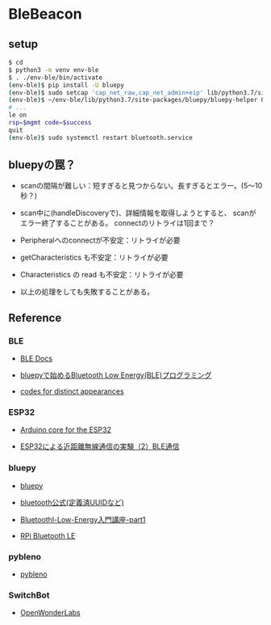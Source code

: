 # BleBeacon

## setup

```bash
$ cd
$ python3 -m venv env-ble
$ . ./env-ble/bin/activate
(env-ble)$ pip install -U bluepy
(env-ble)$ sudo setcap 'cap_net_raw,cap_net_admin+eip' lib/python3.7/site-packages/bluepy/bluepy-helper
(env-ble)$ ~/env-ble/lib/python3.7/site-packages/bluepy/bluepy-helper 0
# ...
le on
rsp=$mgmt code=$success
quit
(env-ble)$ sudo systemctl restart bluetooth.service
```


## bluepyの罠？

* scanの間隔が難しい：短すぎると見つからない。長すぎるとエラー。(5～10秒？)

* scan中に(handleDiscoveryで)、詳細情報を取得しようとすると、
scanがエラー終了することがある。
connectのリトライは1回まで？

* Peripheralへのconnectが不安定：リトライが必要

* getCharacteristics も不安定：リトライが必要

* Characteristics の read も不安定：リトライが必要

* 以上の処理をしても失敗することがある。



## Reference

### BLE
* [BLE Docs](https://sites.google.com/a/gclue.jp/ble-docs/advertising-1/advertising)

* [bluepyで始めるBluetooth Low Energy(BLE)プログラミング](https://www.ipride.co.jp/blog/2510)

* [codes for distinct appearances](https://www.bluetooth.com/wp-content/uploads/Sitecore-Media-Library/Gatt/Xml/Characteristics/org.bluetooth.characteristic.gap.appearance.xml)


### ESP32

* [Arduino core for the ESP32](https://github.com/espressif/arduino-esp32)

* [ESP32による近距離無線通信の実験（2）BLE通信](http://marchan.e5.valueserver.jp/cabin/comp/jbox/arc212/index212.html)


### bluepy

* [bluepy](https://github.com/IanHarvey/bluepy)

* [bluetooth公式(定義済UUIDなど)](https://www.bluetooth.com/specifications/gatt/services/)

* [Bluetoothl-Low-Energy入門講座-part1](https://www.slideshare.net/edy555/ble-deospart1)

* [RPi Bluetooth LE](https://www.elinux.org/RPi_Bluetooth_LE)


### pybleno

* [pybleno](https://github.com/Adam-Langley/pybleno)


### SwitchBot

* [OpenWonderLabs](https://github.com/OpenWonderLabs/python-host/wiki/Meter-BLE-open-API)
